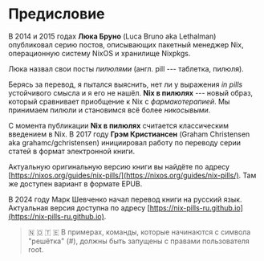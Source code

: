# Предисловие

В 2014 и 2015 годах **Люка Бруно** (Luca Bruno aka Lethalman) опубликовал серию постов, описывающих пакетный менеджер Nix, операционную систему NixOS и хранилище Nixpkgs.

Люка назвал свои посты *пилюлями* (англ. pill --- таблетка, пилюля).

Берясь за перевод, я пытался выяснить, нет ли у выражения *in pills* устойчивого смысла и я его не нашёл.
**Nix в пилюлях** --- новый образ, который сравнивает приобщение к Nix с *фармакотерапией*.
Мы принимаем пилюли и становимся всё более *никосывыми*.

С момента публикации **Nix в пилюлях** считается классическим введением в Nix. В 2017 году **Грэм Кристиансен** (Graham Christensen aka grahamc/gchristensen) инициировал работу по переводу серии статей в формат электронной книги.

Актуальную оригинальную версию книги вы найдёте по адресу [https://nixos.org/guides/nix-pills/](https://nixos.org/guides/nix-pills/).
Там же доступен вариант в формате EPUB.

В 2024 году Марк Шевченко начал перевод книги на русский язык.
Актуальная версия доступна по адресу [https://nix-pills-ru.github.io](https://nix-pills-ru.github.io).

> 🇳 🇴 🇹 🇪
> В примерах, команды, которые начинаются с символа "решётка" (#), должны быть запущены с правами пользователя root.